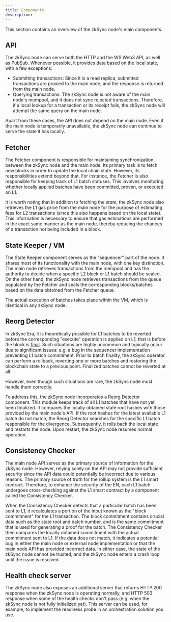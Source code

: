 ```yaml
---
title: Components
description:
---
```


This section contains an overview of the zkSync node's main components.

## API

The zkSync node can serve both the HTTP and the WS Web3 API, as well as PubSub.
Whenever possible, it provides data based on the local state, with a few exceptions:

- Submitting transactions: Since it is a read replica,
  submitted transactions are proxied to the main node,
  and the response is returned from the main node.
- Querying transactions: The zkSync node is not aware of the main node's mempool,
  and it does not sync rejected transactions.
  Therefore, if a local lookup for a transaction or its receipt fails,
  the zkSync node will attempt the same query on the main node.

Apart from these cases, the API does not depend on the main node.
Even if the main node is temporarily unavailable, the zkSync node can continue to serve the state it has locally.

## Fetcher

The Fetcher component is responsible for maintaining synchronization between the zkSync node and the main node.
Its primary task is to fetch new blocks in order to update the local chain state.
However, its responsibilities extend beyond that.
For instance, the Fetcher is also responsible for keeping track of L1 batch statuses.
This involves monitoring whether locally applied batches have been committed, proven, or executed on L1.

It is worth noting that in addition to fetching the _state_, the zkSync node also retrieves the L1 gas price from the main node
for the purpose of estimating fees for L2 transactions (since this also happens based on the local state).
This information is necessary to ensure that gas estimations are performed in the exact same manner as the main node,
thereby reducing the chances of a transaction not being included in a block.

## State Keeper / VM

The State Keeper component serves as the "sequencer" part of the node.
It shares most of its functionality with the main node, with one key distinction.
The main node retrieves transactions from the mempool and has the authority to decide when a specific L2 block or L1 batch should be sealed.
On the other hand, the zkSync node retrieves transactions from the queue populated by the Fetcher and seals the corresponding blocks/batches
based on the data obtained from the Fetcher queue.

The actual execution of batches takes place within the VM, which is identical in any zkSync node.

## Reorg Detector

In zkSync Era, it is theoretically possible for L1 batches to be reverted before the corresponding "execute" operation
is applied on L1, that is before the block is [final](../10.zk-stack/05.concepts/30.finality.md).
Such situations are highly uncommon and typically occur due to significant issues:
e.g. a bug in the sequencer implementation preventing L1 batch commitment.
Prior to batch finality, the zkSync operator can perform a rollback,
reverting one or more batches and restoring the blockchain state to a previous point.
Finalized batches cannot be reverted at all.

However, even though such situations are rare, the zkSync node must handle them correctly.

To address this, the zkSync node incorporates a Reorg Detector component.
This module keeps track of all L1 batches that have not yet been finalized.
It compares the locally obtained state root hashes with those provided by the main node's API.
If the root hashes for the latest available L1 batch do not match,
the Reorg Detector searches for the specific L1 batch responsible for the divergence.
Subsequently, it rolls back the local state and restarts the node.
Upon restart, the zkSync node resumes normal operation.

## Consistency Checker

The main node API serves as the primary source of information for the zkSync node.
However, relying solely on the API may not provide sufficient security since the API data could potentially be incorrect due to various reasons.
The primary source of truth for the rollup system is the L1 smart contract.
Therefore, to enhance the security of the EN, each L1 batch undergoes cross-checking against
the L1 smart contract by a component called the Consistency Checker.

When the Consistency Checker detects that a particular batch has been sent to L1,
it recalculates a portion of the input known as the "block commitment" for the L1 transaction.
The block commitment contains crucial data such as the state root and batch number,
and is the same commitment that is used for generating a proof for the batch.
The Consistency Checker then compares the locally obtained commitment with the actual commitment sent to L1.
If the data does not match, it indicates a potential bug in either the main node
or external node implementation or that the main node API has provided incorrect data.
In either case, the state of the zkSync node cannot be trusted, and the zkSync node enters a crash loop until the issue is resolved.

## Health check server

The zkSync node also exposes an additional server that returns HTTP 200 response when the zkSync node is operating normally,
and HTTP 503 response when some of the health checks don't pass (e.g. when the zkSync node is not fully initialized yet).
This server can be used, for example, to implement the readiness probe in an orchestration solution you use.
